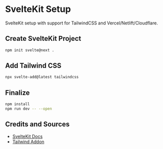 # SvelteKit Setup

SvelteKit setup with support for TailwindCSS and Vercel/Netlift/Cloudflare.

## Create SvelteKit Project

```sh
npm init svelte@next .
```

## Add Tailwind CSS

```sh
npx svelte-add@latest tailwindcss
```

## Finalize

```sh
npm install
npm run dev -- --open
```

## Credits and Sources

- [SvelteKit Docs](https://kit.svelte.dev/docs)
- [Tailwind Addon](https://github.com/svelte-add/tailwindcss)

<Giscus :theme="theme" :lang="lang" :reactionsEnabled="reactionsEnabled" />
